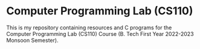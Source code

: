 # Computer Programming Lab (CS110)
This is my repository containing resources and C programs for the Computer Programming Lab (CS110) Course (B. Tech First Year 2022-2023 Monsoon Semester).
